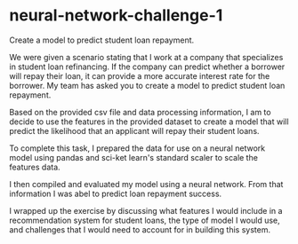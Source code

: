 # neural-network-challenge-1
Create a model to predict student loan repayment.

We were given a scenario stating that I work at a company that specializes in student loan refinancing. If the company can predict whether a borrower will repay their loan, it can provide a more accurate interest rate for the borrower. My team has asked you to create a model to predict student loan repayment.

Based on the provided csv file and data processing information, I am to decide to use the features in the provided dataset to create a model that will predict the likelihood that an applicant will repay their student loans. 

To complete this task, I prepared the data for use on a neural network model using pandas and sci-ket learn's standard scaler to scale the features data.

I then compiled and evaluated my model using a neural network.  From that information I was abel to predict loan repayment success.

I wrapped up the exercise by discussing what features I would include in a recommendation system for student loans, the type of model I would use, and challenges that I would need to account for in building this system.

